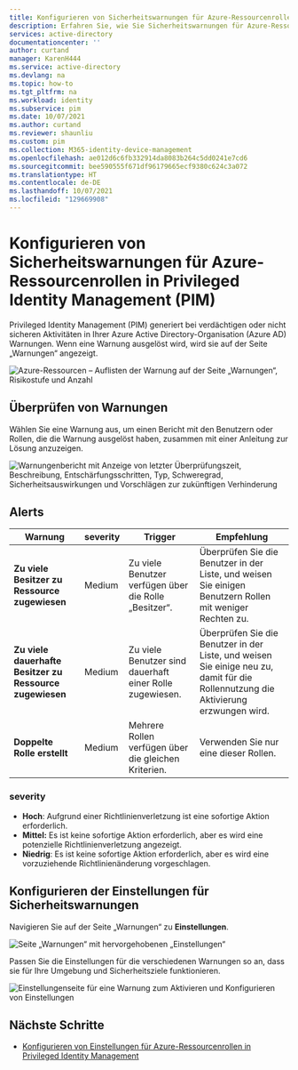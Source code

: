 ```yaml
---
title: Konfigurieren von Sicherheitswarnungen für Azure-Ressourcenrollen in Privileged Identity Management – Azure Active Directory | Microsoft-Dokumentation
description: Erfahren Sie, wie Sie Sicherheitswarnungen für Azure-Ressourcenrollen in Azure AD Privileged Identity Management (PIM) konfigurieren.
services: active-directory
documentationcenter: ''
author: curtand
manager: KarenH444
ms.service: active-directory
ms.devlang: na
ms.topic: how-to
ms.tgt_pltfrm: na
ms.workload: identity
ms.subservice: pim
ms.date: 10/07/2021
ms.author: curtand
ms.reviewer: shaunliu
ms.custom: pim
ms.collection: M365-identity-device-management
ms.openlocfilehash: ae012d6c6fb332914da8083b264c5dd0241e7cd6
ms.sourcegitcommit: bee590555f671df96179665ecf9380c624c3a072
ms.translationtype: HT
ms.contentlocale: de-DE
ms.lasthandoff: 10/07/2021
ms.locfileid: "129669908"
---
```

# <a name="configure-security-alerts-for-azure-resource-roles-in-privileged-identity-management"></a>Konfigurieren von Sicherheitswarnungen für Azure-Ressourcenrollen in Privileged Identity Management (PIM)

Privileged Identity Management (PIM) generiert bei verdächtigen oder nicht sicheren Aktivitäten in Ihrer Azure Active Directory-Organisation (Azure AD) Warnungen. Wenn eine Warnung ausgelöst wird, wird sie auf der Seite „Warnungen“ angezeigt.

![Azure-Ressourcen – Auflisten der Warnung auf der Seite „Warnungen“, Risikostufe und Anzahl](media/pim-resource-roles-configure-alerts/rbac-alerts-page.png)

## <a name="review-alerts"></a>Überprüfen von Warnungen

Wählen Sie eine Warnung aus, um einen Bericht mit den Benutzern oder Rollen, die die Warnung ausgelöst haben, zusammen mit einer Anleitung zur Lösung anzuzeigen.

![Warnungenbericht mit Anzeige von letzter Überprüfungszeit, Beschreibung, Entschärfungsschritten, Typ, Schweregrad, Sicherheitsauswirkungen und Vorschlägen zur zukünftigen Verhinderung](media/pim-resource-roles-configure-alerts/rbac-alert-info.png)

## <a name="alerts"></a>Alerts

| Warnung | severity | Trigger | Empfehlung |
| --- | --- | --- | --- |
| **Zu viele Besitzer zu Ressource zugewiesen** |Medium |Zu viele Benutzer verfügen über die Rolle „Besitzer“. |Überprüfen Sie die Benutzer in der Liste, und weisen Sie einigen Benutzern Rollen mit weniger Rechten zu. |
| **Zu viele dauerhafte Besitzer zu Ressource zugewiesen** |Medium |Zu viele Benutzer sind dauerhaft einer Rolle zugewiesen. |Überprüfen Sie die Benutzer in der Liste, und weisen Sie einige neu zu, damit für die Rollennutzung die Aktivierung erzwungen wird. |
| **Doppelte Rolle erstellt** |Medium |Mehrere Rollen verfügen über die gleichen Kriterien. |Verwenden Sie nur eine dieser Rollen. |

### <a name="severity"></a>severity

- **Hoch**: Aufgrund einer Richtlinienverletzung ist eine sofortige Aktion erforderlich. 
- **Mittel:** Es ist keine sofortige Aktion erforderlich, aber es wird eine potenzielle Richtlinienverletzung angezeigt.
- **Niedrig**: Es ist keine sofortige Aktion erforderlich, aber es wird eine vorzuziehende Richtlinienänderung vorgeschlagen.

## <a name="configure-security-alert-settings"></a>Konfigurieren der Einstellungen für Sicherheitswarnungen

Navigieren Sie auf der Seite „Warnungen“ zu **Einstellungen**.

![Seite „Warnungen“ mit hervorgehobenen „Einstellungen“](media/pim-resource-roles-configure-alerts/rbac-navigate-settings.png)

Passen Sie die Einstellungen für die verschiedenen Warnungen so an, dass sie für Ihre Umgebung und Sicherheitsziele funktionieren.

![Einstellungenseite für eine Warnung zum Aktivieren und Konfigurieren von Einstellungen](media/pim-resource-roles-configure-alerts/rbac-alert-settings.png)

## <a name="next-steps"></a>Nächste Schritte

- [Konfigurieren von Einstellungen für Azure-Ressourcenrollen in Privileged Identity Management](pim-resource-roles-configure-role-settings.md)
